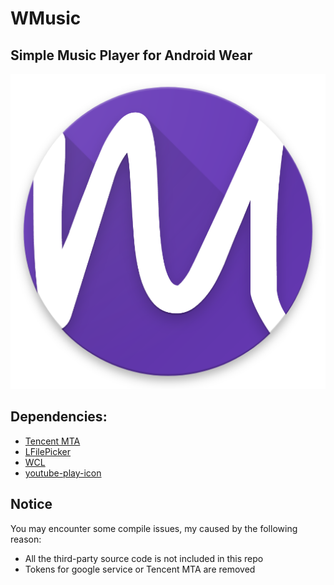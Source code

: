 # WMusic

## Simple Music Player for Android Wear

![](web_hi_res_512.png)


## Dependencies:
- [Tencent MTA](https://mta.qq.com/)
- [LFilePicker](https://github.com/leonHua/LFilePicker/)
- [WCL](https://github.com/googlesamples/android-WearCompanionLibrary)
- [youtube-play-icon](https://github.com/alxrm/youtube-play-icon)

## Notice
You may encounter some compile issues, my caused by the following reason:
- All the third-party source code is not included in this repo
- Tokens for google service or Tencent MTA are removed

